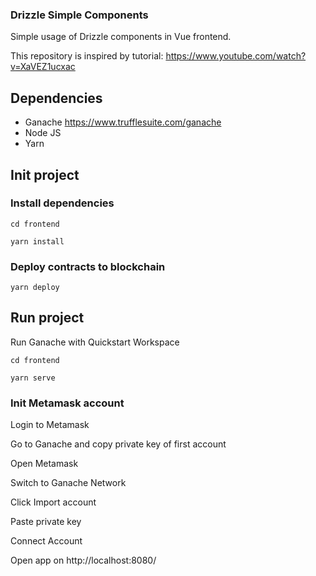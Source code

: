 ### Drizzle Simple Components
Simple usage of Drizzle components in Vue frontend.

This repository is inspired by tutorial:
https://www.youtube.com/watch?v=XaVEZ1ucxac

## Dependencies
- Ganache https://www.trufflesuite.com/ganache
- Node JS
- Yarn


## Init project
### Install dependencies
```cd frontend```

```yarn install```

### Deploy contracts to blockchain
```yarn deploy```


## Run project

Run Ganache with Quickstart Workspace

```cd frontend```

```yarn serve```

### Init Metamask account

Login to Metamask

Go to Ganache and copy private key of first account

Open Metamask

Switch to Ganache Network

Click Import account

Paste private key

Connect Account

Open app on http://localhost:8080/

